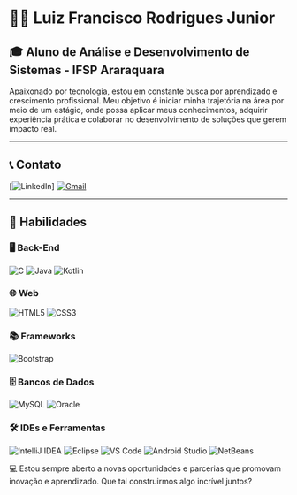 # 👨‍💻 Luiz Francisco Rodrigues Junior

## 🎓 Aluno de Análise e Desenvolvimento de Sistemas - IFSP Araraquara

Apaixonado por tecnologia, estou em constante busca por aprendizado e crescimento profissional. Meu objetivo é iniciar minha trajetória na área por meio de um estágio, onde possa aplicar meus conhecimentos, adquirir experiência prática e colaborar no desenvolvimento de soluções que gerem impacto real.

---

## 📞 Contato

[![LinkedIn](https://www.linkedin.com/in/luiz-francisco-rodrigues-junior-a36711265/)]
[![Gmail](https://img.shields.io/badge/Gmail-D14836?style=for-the-badge&logo=gmail&logoColor=white)](mailto:luizfrancisco12@gmail.com)

---

## 🚀 Habilidades

### 🖥️ Back-End

![C](https://img.shields.io/badge/C-00599C?style=for-the-badge&logo=c&logoColor=white)
![Java](https://img.shields.io/badge/Java-ED8B00?style=for-the-badge&logo=openjdk&logoColor=white)
![Kotlin](https://img.shields.io/badge/Kotlin-B125EA?style=for-the-badge&logo=kotlin&logoColor=white)

### 🌐 Web

![HTML5](https://img.shields.io/badge/HTML5-E34F26?style=for-the-badge&logo=html5&logoColor=white)
![CSS3](https://img.shields.io/badge/CSS3-1572B6?style=for-the-badge&logo=css3&logoColor=white)

### 📚 Frameworks

![Bootstrap](https://img.shields.io/badge/Bootstrap-563D7C?style=for-the-badge&logo=bootstrap&logoColor=white)

### 🗄️ Bancos de Dados

![MySQL](https://img.shields.io/badge/MySQL-005C84?style=for-the-badge&logo=mysql&logoColor=white)
![Oracle](https://img.shields.io/badge/Oracle-F80000?style=for-the-badge&logo=oracle&logoColor=white)

### 🛠️ IDEs e Ferramentas

![IntelliJ IDEA](https://img.shields.io/badge/IntelliJ%20IDEA-000000?style=for-the-badge&logo=intellij-idea&logoColor=white)
![Eclipse](https://img.shields.io/badge/Eclipse-2C2255?style=for-the-badge&logo=eclipse&logoColor=white)
![VS Code](https://img.shields.io/badge/VSCode-007ACC?style=for-the-badge&logo=visual-studio-code&logoColor=white)
![Android Studio](https://img.shields.io/badge/Android_Studio-3DDC84?style=for-the-badge&logo=android-studio&logoColor=white)
![NetBeans](https://img.shields.io/badge/NetBeans-1B6AC6?style=for-the-badge&logo=apache-netbeans-ide&logoColor=white)

💻 Estou sempre aberto a novas oportunidades e parcerias que promovam inovação e aprendizado. Que tal construirmos algo incrível juntos?

